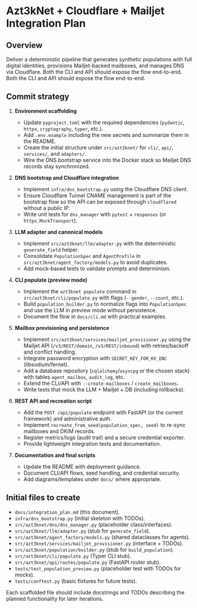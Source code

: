 # Azt3kNet + Cloudflare + Mailjet Integration Plan

## Overview

Deliver a deterministic pipeline that generates synthetic populations with full
digital identities, provisions Mailjet-backed mailboxes, and manages DNS via
Cloudflare. Both the CLI and API should expose the flow end-to-end.
Both the CLI and API should expose the flow end-to-end.

## Commit strategy

1. **Environment scaffolding**
   - Update `pyproject.toml` with the required dependencies (`pydantic`,
     `httpx`, `cryptography`, `typer`, etc.).
   - Add `.env.example` including the new secrets and summarize them in the
     README.
   - Create the initial structure under `src/azt3knet/` for `cli/`, `api/`,
     `services/`, and `adapters/`.
   - Wire the DNS bootstrap service into the Docker stack so Mailjet DNS records
     stay synchronized.

2. **DNS bootstrap and Cloudflare integration**
   - Implement `infra/dns_bootstrap.py` using the Cloudflare DNS client.
   - Ensure Cloudflare Tunnel CNAME management is part of the bootstrap flow so
     the API can be exposed through `cloudflared` without a public IP.
   - Write unit tests for `dns_manager` with `pytest` + `responses` (or
     `httpx.MockTransport`).

3. **LLM adapter and canonical models**
   - Implement `src/azt3knet/llm/adapter.py` with the deterministic
     `generate_field` helper.
   - Consolidate `PopulationSpec` and `AgentProfile` in
     `src/azt3knet/agent_factory/models.py` to avoid duplicates.
   - Add mock-based tests to validate prompts and determinism.

4. **CLI populate (preview mode)**
   - Implement the `azt3knet populate` command in
     `src/azt3knet/cli/populate.py` with flags (`--gender`, `--count`, etc.).
   - Build `population_builder.py` to normalize flags into `PopulationSpec` and
     use the LLM in preview mode without persistence.
   - Document the flow in `docs/cli.md` with practical examples.

5. **Mailbox provisioning and persistence**
   - Implement `src/azt3knet/services/mailjet_provisioner.py` using the Mailjet
     API (`/v3/REST/domain`, `/v3/REST/inbound`) with retries/backoff and
     conflict handling.
   - Integrate password encryption with `SECRET_KEY_FOR_KV_ENC`
     (libsodium/fernet).
   - Add a database repository (`sqlalchemy`/`asyncpg` or the chosen stack) with
     tables `agent_mailbox`, `audit_log`, etc.
   - Extend the CLI/API with `--create-mailboxes` / `create_mailboxes`.
   - Write tests that mock the LLM + Mailjet + DB (including rollbacks).

6. **REST API and recreation script**
   - Add the `POST /api/populate` endpoint with FastAPI (or the current
     framework) and administrative auth.
   - Implement `recreate_from_seed(population_spec, seed)` to re-sync mailboxes
     and DKIM records.
   - Register metrics/logs (audit trail) and a secure credential exporter.
   - Provide lightweight integration tests and documentation.

7. **Documentation and final scripts**
   - Update the README with deployment guidance.
   - Document CLI/API flows, seed handling, and credential security.
   - Add diagrams/templates under `docs/` where appropriate.

## Initial files to create

- `docs/integration_plan.md` (this document).
- `infra/dns_bootstrap.py` (initial skeleton with TODOs).
- `src/azt3knet/dns/dns_manager.py` (placeholder class/interfaces).
- `src/azt3knet/llm/adapter.py` (stub for `generate_field`).
- `src/azt3knet/agent_factory/models.py` (shared dataclasses for agents).
- `src/azt3knet/services/mailjet_provisioner.py` (interface + TODOs).
- `src/azt3knet/population/builder.py` (stub for `build_population`).
- `src/azt3knet/cli/populate.py` (Typer CLI stub).
- `src/azt3knet/api/routes/populate.py` (FastAPI router stub).
- `tests/test_population_preview.py` (placeholder test with TODOs for mocks).
- `tests/conftest.py` (basic fixtures for future tests).

Each scaffolded file should include docstrings and TODOs describing the planned
functionality for later iterations.
